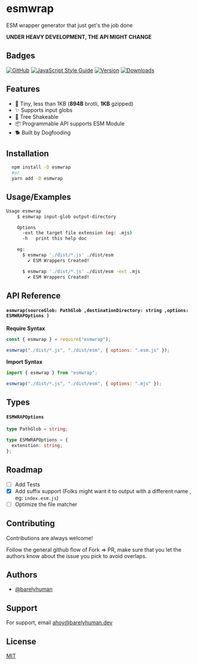 # esmwrap

ESM wrapper generator that just get's the job done

**UNDER HEAVY DEVELOPMENT, THE API MIGHT CHANGE**

## Badges

<a href="/LICENSE"><img alt="GitHub" src="https://img.shields.io/github/license/barelyhuman/esmwrap?logoColor=000&colorA=000000&colorB=000000"></a>
<a href="https://standardjs.com"><img src="https://img.shields.io/badge/code_style-standard-brightgreen.svg?colorA=000000&colorB=000000" alt="JavaScript Style Guide"></a>
<a href="https://www.npmjs.com/package/esmwrap"><img src="https://img.shields.io/npm/v/esmwrap?style=flat&amp;colorA=000000&amp;colorB=000000" alt="Version"></a>
<a href="https://www.npmjs.com/package/esmwrap"><img src="https://img.shields.io/npm/dt/esmwrap.svg?style=flat&amp;colorA=000000&amp;colorB=000000" alt="Downloads"></a>

## Features

- 🤏 Tiny, less than 1KB (**894B** brotli, **1KB** gzipped)
- ✨ Supports input globs
- 🌳 Tree Shakeable
- 📦 Programmable API supports ESM Module
- 🐕 Built by Dogfooding

## Installation

```bash
  npm install -D esmwrap
  #or
  yarn add -D esmwrap
```

## Usage/Examples

```bash
Usage esmwrap
    $ esmwrap input-glob output-directory

    Options
      -ext the target file extension (eg: .mjs)
      -h   print this help doc

    eg:
      $ esmwrap './dist/*.js' ./dist/esm
        ✔ ESM Wrappers Created!

      $ esmwrap './dist/*.js' ./dist/esm -ext .mjs
        ✔ ESM Wrappers Created!

```

## API Reference

#### `esmwrap(sourceGlob: PathGlob ,destinationDirectory: string ,options: ESMWRAPOptions )`

**Require Syntax**

```js
const { esmwrap } = require("esmwrap");

esmwrap("./dist/*.js", "./dist/esm", { options: ".esm.js" });
```

**Import Syntax**

```js
import { esmwrap } from "esmwrap";

esmwrap("./dist/*.js", "./dist/esm", { options: ".mjs" });
```

## Types

#### `ESMWRAPOptions`

```ts
type PathGlob = string;
```

```ts
type ESMWRAPOptions = {
  extenstion: string;
};
```

## Roadmap

- [ ] Add Tests
- [x] Add suffix support (Folks might want it to output with a different name , eg: `index.esm.js`)
- [ ] Optimize the file matcher

## Contributing

Contributions are always welcome!

Follow the general github flow of Fork => PR, make sure that you let the authors know about the issue you pick to avoid overlaps.

## Authors

- [@barelyhuman](https://www.github.com/barelyhuman)

## Support

For support, email ahoy@barelyhuman.dev

## License

[MIT](https://choosealicense.com/licenses/mit/)
